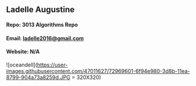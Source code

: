 ## Ladelle Augustine
#### Repo: 3013 Algorithms Repo
#### Email: ladelle2016@gmail.com
#### Website: N/A
![oceandell](https://user-images.githubusercontent.com/47011627/72969601-6f94e980-3d8b-11ea-8799-904a73a8259d.JPG = 320X320)
